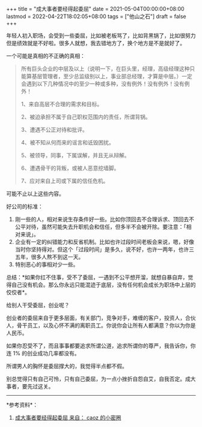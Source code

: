 +++
title = "成大事者要经得起委屈"
date = 2021-05-04T00:00:00+08:00
lastmod = 2022-04-22T18:02:05+08:00
tags = ["他山之石"]
draft = false
+++

年轻人初入职场，会受到一些委屈，比如被老板骂了，比如背黑锅了，比如很努力但是绩效就是不好啦。很多人就想，我去错地方了，换个地方是不是就好了。

一个可能是真相的不正确的真相：

> 所有巨头企业的中层及以上（说明一下，在巨头里，经理，高级经理这种只能算基层管理者，至少总监级别以上，事业部总经理，才算是中层。）一定会遇到以下几种情况中的至少一种或多种，没有例外！没有例外！没有例外！
>
> 1、来自高层不合理的需求和目标。
>
> 2、被迫承担不属于自己职权范围内的责任，所谓背锅。
>
> 3、遭遇不公正对待和批评。
>
> 4、被不知从何而来的谣言和诋毁困扰。
>
> 5、被领导，同事，下属误解，并且无从辩解。
>
> 6、遭遇骨干的背叛，或被人恶意挖墙脚。
>
> 7、应对来自上司或下属的信任危机。

可能不止以上这些内容。

好公司的标准：

1.  刚一些的人，相对来说生存条件好一些。比如你顶回去不合理诉求、顶回去不公平对待，虽然可能失去升职机会和信任，但多半不会被开除。要注意：「相对来说」。
2.  企业有一定的纠错能力和反省机制。比如也许过段时间老板会来说，嗯，好像当时你坚持得对。但这个「过段时间」是多久，说不好，也许一两年，也许三五年，很多人熬不到这一天。
3.  特别恶心的事相对少一些。

总结：\*如果你扛不住事，受不了委屈，一遇到不公平想开溜，就想自暴自弃，觉得自己没有机会。那么你永远只能混迹于底层，没有任何机会成长为职场中上层的佼佼者\*。

给别人干受委屈，创业呢？

创业者的委屈来自于更多层面，有关部门，竞争对手，难缠的客户，投资人，合伙人，骨干员工，以及心怀不满的离职员工。你说你会让所有人都满意？你以为你是人民币。

如果你忍受不了，而且事事都要追求所谓公道，追求所谓你的尊严，我告诉你，你连
1% 的创业成功几率都没有。

所谓男人的胸怀是委屈撑大的，我觉得半点都不假。

别总觉得只有自己可怜，只有自己委屈，为一点小挫折自怨自艾，自我否定。成大事者，要先过这关。

---

\*参考资料\*：

1.  [成大事者要经得起委屈
    来自： caoz 的小密圈](https://articles.zsxq.com/id_ige9ztjcxm8s.html)
